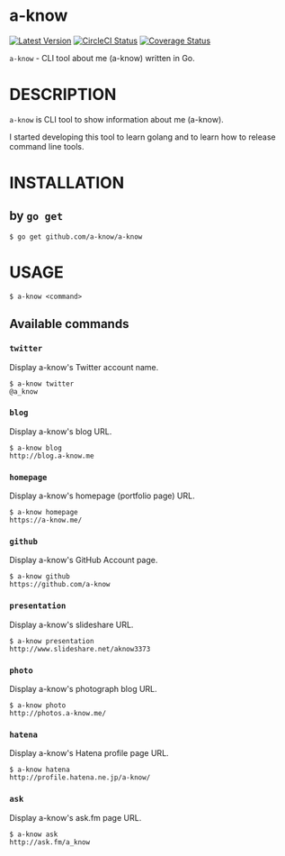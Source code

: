 # a-know

[![Latest Version](https://img.shields.io/github/release/a-know/a-know.svg)](https://github.com/a-know/a-know/releases)
[![CircleCI Status](https://circleci.com/gh/a-know/a-know.svg?style=shield)](https://circleci.com/gh/a-know/a-know)
[![Coverage Status](https://coveralls.io/repos/github/a-know/a-know/badge.svg?branch=master)](https://coveralls.io/github/a-know/a-know?branch=master)

`a-know` - CLI tool about me (a-know) written in Go.

# DESCRIPTION
`a-know` is CLI tool to show information about me (a-know).

I started developing this tool to learn golang and to learn how to release command line tools.

# INSTALLATION
## by `go get`

```
$ go get github.com/a-know/a-know
```
# USAGE

`$ a-know <command>`

## Available commands
### `twitter`

Display a-know's Twitter account name.

```
$ a-know twitter
@a_know
```

### `blog`

Display a-know's blog URL.

```
$ a-know blog
http://blog.a-know.me
```

### `homepage`

Display a-know's homepage (portfolio page) URL.

```
$ a-know homepage
https://a-know.me/
```

### `github`

Display a-know's GitHub Account page.

```
$ a-know github
https://github.com/a-know
```

### `presentation`

Display a-know's slideshare URL.

```
$ a-know presentation
http://www.slideshare.net/aknow3373
```

### `photo`

Display a-know's photograph blog URL.

```
$ a-know photo
http://photos.a-know.me/
```

### `hatena`

Display a-know's Hatena profile page URL.

```
$ a-know hatena
http://profile.hatena.ne.jp/a-know/
```

### `ask`

Display a-know's ask.fm page URL.

```
$ a-know ask
http://ask.fm/a_know
```
